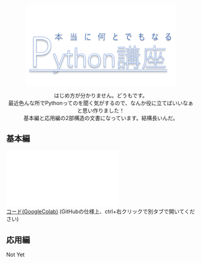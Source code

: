 <p align="center">
  <img src="title.png" width="400px" oncontextmenu="return false;">
</p>
<p align="center">
はじめ方が分かりません。どうもです。<br>
最近色んな所でPythonってのを聞く気がするので、なんか役に立てばいいなぁと思い作りました！<br>
基本編と応用編の2部構造の文書になっています。結構長いんだ。<br>
</p>

## 基本編
![Python講座(基本編)](Python講座(基本編).pdf)<br>
[コード(GoogleColab)](https://drive.google.com/file/d/1aukDZVLGA6frhQmnD-pP0Shb-g2VGo7e/view?usp=sharing)
(GitHubの仕様上、ctrl+右クリックで別タブで開いてください)

## 応用編
Not Yet
